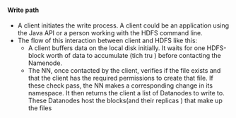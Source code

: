 

#### Write path

- A client initiates the write process. A client could be an application using the Java API or a person working with the HDFS command line.
- The flow of this interaction between client and HDFS like this: 
	- A client buffers data on the local disk initially. It waits for one HDFS-block worth of data to accumulate (tich tru ) before contacting the Namenode.
	- The NN, once contacted by the client, verifies if the file exists and that the client has the required permissions to create that file. If these check pass, the NN makes a corresponding change in its namespace. It then returns the client a list of Datanodes to write to. These Datanodes host the blocks(and their replicas ) that make up the files